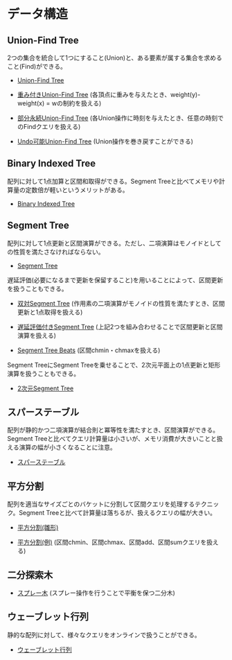 # データ構造

## Union-Find Tree
2つの集合を統合して1つにすること(Union)と、ある要素が属する集合を求めること(Find)ができる。

- [Union-Find Tree](https://github.com/tokusakurai/Library/blob/main/Data-Structure/Union_Find_Tree.hpp)

- [重み付きUnion-Find Tree](https://github.com/tokusakurai/Library/blob/main/Data-Structure/Weighted_Union_Find_Tree.hpp) (各頂点に重みを与えたとき、weight(y)-weight(x) = wの制約を扱える)

- [部分永続Union-Find Tree](https://github.com/tokusakurai/Library/blob/main/Data-Structure/Partitially_Persistent_Union_Find_Tree.hpp) (各Union操作に時刻を与えたとき、任意の時刻でのFindクエリを扱える)

- [Undo可能Union-Find Tree](https://github.com/tokusakurai/Library/blob/main/Data-Structure/Undo_Union_Find_Tree.hpp) (Union操作を巻き戻すことができる)

## Binary Indexed Tree
配列に対して1点加算と区間和取得ができる。Segment Treeと比べてメモリや計算量の定数倍が軽いというメリットがある。

- [Binary Indexed Tree](https://github.com/tokusakurai/Library/blob/main/Data-Structure/Binary_Indexed_Tree.hpp)

## Segment Tree
配列に対して1点更新と区間演算ができる。ただし、二項演算はモノイドとしての性質を満たさなければならない。

- [Segment Tree](https://github.com/tokusakurai/Library/blob/main/Data-Structure/Segment_Tree.hpp)

遅延評価(必要になるまで更新を保留すること)を用いることによって、区間更新を扱うこともできる。

- [双対Segment Tree](https://github.com/tokusakurai/Library/blob/main/Data-Structure/Dual_Segment_Tree.hpp) (作用素の二項演算がモノイドの性質を満たすとき、区間更新と1点取得を扱える)

- [遅延評価付きSegment Tree](https://github.com/tokusakurai/Library/blob/main/Data-Structure/Lazy_Segment_Tree.hpp) (上記2つを組み合わせることで区間更新と区間演算を扱える)

- [Segment Tree Beats](https://github.com/tokusakurai/Library/blob/main/Data-Structure/Segment_Tree_Beats.hpp) (区間chmin・chmaxを扱える)

Segment TreeにSegment Treeを乗せることで、2次元平面上の1点更新と矩形演算を扱うこともできる。

- [2次元Segment Tree](https://github.com/tokusakurai/Library/blob/main/Data-Structure/Segment_Tree_2D.hpp)

## スパーステーブル
配列が静的かつ二項演算が結合則と冪等性を満たすとき、区間演算ができる。Segment Treeと比べてクエリ計算量は小さいが、メモリ消費が大きいことと扱える演算の幅が小さくなることに注意。

- [スパーステーブル](https://github.com/tokusakurai/Library/blob/main/Data-Structure/Sparse_Table.hpp)

## 平方分割
配列を適当なサイズごとのバケットに分割して区間クエリを処理するテクニック。Segment Treeと比べて計算量は落ちるが、扱えるクエリの幅が大きい。

- [平方分割(雛形)](https://github.com/tokusakurai/Library/blob/main/Data-Structure/Sqrt_Decomposition_Template.hpp)

- [平方分割(例)](https://github.com/tokusakurai/Library/blob/main/Data-Structure/Sqrt_Decomposition_Example.hpp) (区間chmin、区間chmax、区間add、区間sumクエリを扱える)

## 二分探索木
- [スプレー木](https://github.com/tokusakurai/Library/blob/main/Data-Structure/Splay_Tree.hpp) (スプレー操作を行うことで平衡を保つ二分木)

## ウェーブレット行列
静的な配列に対して、様々なクエリをオンラインで扱うことができる。

- [ウェーブレット行列](https://github.com/tokusakurai/Library/blob/main/Data-Structure/Wavelet_Matrix.hpp)
